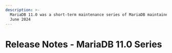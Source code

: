 ```yaml
---
description: >-
  MariaDB 11.0 was a short-term maintenance series of MariaDB maintained until
  June 2024
---
```


# Release Notes - MariaDB 11.0 Series

